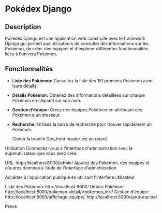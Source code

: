 # Pokédex Django

## Description
Pokédex Django est une application web construite avec le framework Django qui permet aux utilisateurs de consulter des informations sur les Pokémon, de créer des équipes et d'explorer différentes fonctionnalités liées à l'univers Pokémon.

## Fonctionnalités
- **Liste des Pokémon:** Consultez la liste des 151 premiers Pokémon avec leurs détails.
- **Détails Pokémon:** Obtenez des informations détaillées sur chaque Pokémon en cliquant sur son nom.
- **Gestion d'équipe:** Créez des équipes Pokémon en attribuant des Pokémon à un dresseur.
- **Recherche:** Utilisez la barre de recherche pour trouver rapidement un Pokémon.

  Cloner la branch Dev_front master est en retard


Utilisation
Connectez-vous à l'interface d'administration avec le superutilisateur que vous avez créé.

URL: http://localhost:8000/admin/
Ajoutez des Pokémon, des équipes et d'autres données à l'aide de l'interface d'administration.

Accédez à l'application publique en utilisant l'interface utilisateur.

Liste des Pokémon: http://localhost:8000/
Détails Pokémon: http://localhost:8000/pokemon-detail/<pokemon_id>/
Gestion d'équipe: http://localhost:8000/affichage-equipe/, http://localhost:8000/ajout-equipe/


Prene
